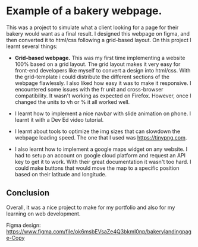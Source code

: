 # Example of a bakery webpage.

This was a project to simulate what a client looking for a page for their bakery would want as a final result. I designed this webpage on figma,
and then converted it to html/css following a grid-based layout. On this project I learnt several things:

* **Grid-based webpage.** This was my first time implementing a website 100% based on a grid layout. The grid layout makes it very easy for front-end developers
like myself to convert a design into html/css. With the grid-template i could distribute the different sections of the webpage flawlessly. I also
liked  how easy it was to make it responsive. I encountered some issues with the fr unit and cross-browser compatibility. It wasn't working as expected on Firefox.
However, once I changed the units to vh or % it all worked well.

* I learnt how to implement a nice navbar with slide animation on phone. I learnt it with a Dev Ed video tutorial.

* I learnt about tools to optimize the img sizes that can slowdown the webpage loading speed. The one that I used was https://tinypng.com.

* I also learnt how to implement a google maps widget on any website. I had to setup an account on google cloud platform and request an API key to get it to work. With
their great documentation it wasn't too hard. I could make buttons that would move the map to a specific position based on their latitude and longitude.

## Conclusion

Overall, it was a nice project to make for my portfolio and also for my learning on web development.

Figma design: https://www.figma.com/file/ok6msbEVsaZe4Q3bkmI0np/bakerylandingpage-Copy
